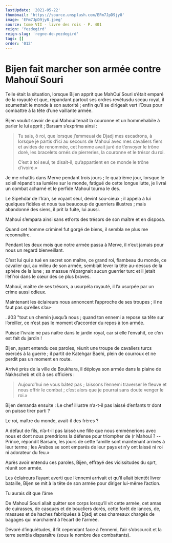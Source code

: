 ```yaml
---
lastUpdate: '2021-05-22'
thumbnail: 'https://source.unsplash.com/EFm7JpD9jy8'
image: 'EFm7JpD9jy8.jpeg'
source: tome VII - livre des rois - P. 401
reign: 'Yezdegird'
reign-slug: 'regne-de-yezdegird'
tags: []
order: '012'
---
```


# Bijen fait marcher son armée contre Mahouï Souri

Telle était la situation, lorsque Bijen apprit que MahOuï Souri s’était emparé de la royauté et que, répandant partout ses ordres revétusdu sceau royal, il soumettait le monde à son autorité ; enfin qu’il se dirigeait vert l’Oxus pour combattre à la tête d’une vaillante armée.

Bijen voulut savoir de qui Mahouï tenait la couronne et un hommehabile à parler le lui apprit ; Barsam s’exprima ainsi :

> Tu sais, ô
roi, que lorsque j’emmeuai de Djadj mes escadrons, à
lorsque je partis d’ici au secours de Mahouî avec mes cavaliers fiers et avides de renommée, cet homme avait juré de t’envoyer le trône doré, les bracelets ornés de pierreries, la couronne et le trésor du roi.
>
> C’est à toi seul, te disait-il, qu’appartient en ce monde le trône d’ivoire.»

Je me rrhattis dans Merve pendant trois jours ; le quatrième jour, lorsque le soleil répandit sa lumière sur le monde, fatigué de cette longue lutte, je livrai un combat acharné et le perfide Mahouî tourna le des.

Le Sipehdar de l’Iran, se voyant seul, devint sou-cieux ; il appela à lui quelques fidèles et nous tua beaucoup de guerriers illustres ; mais abandonné des siens, il prit la fuite, lui aussi.

Mahouî s’empara ainsi sans etl’orts des trésors de son maître et en disposa.

Quand cet homme criminel fut gorgé de biens, il sembla ne plus me reconnaître.

Pendant les deux mois que notre armée passa à Merve, il n’eut jamais pour nous un regard bienveillant.

C’est lui qui a tué en secret son maître, ce grand roi, flambeau du monde, ce cavalier qui, au milieu de son armée, semblait lever la tête au-dessus de la sphère de la lune ; sa massue n’épargnait aucun guerrier turc et il jetait l’efi’roi dans le cœur des ce plus braves.

Mahouï, maître de ses trésors, a usurpéla royauté, il l’a usurpée par un crime aussi odieux.

Maintenant les éclaireurs nous annoncent l’approche de ses troupes ; il ne faut pas qu’elles s’ou-

. â03 "tout un chemin jusqu’à nous ; quand ton ennemi a repose sa tête sur l’oreiller, ce n’est pas le moment d’accorder du repos à ton armée.

Puisse l’ivraie ne pas naître dans le jardin royal, car si elle l’envahit, ce c’en est fait du jardin !

Bijen, ayant entendu ces paroles, réunit une troupe de cavaliers turcs exercés à la guerre ; il partit de Katehgar Baehi, plein de courroux et ne perdit pas un moment en route.

Arrivé près de la ville de Boukhara, il déploya son armée dans la plaine de Nakhscheb et dit à ses officiers :

> Aujourd’hui ne vous bâtez pas ; laissons l’ennemi traverser le fleuve et nous offrir le combat ; c’est alors que je pourrai sans doute venger le roi.»

Bijen demanda ensuite : Le chef illustre n’a-t-il pas laissé d’enfants tr dont on puisse tirer parti ?

Le roi, maître du monde, avait-il des frères ?

A défaut de fils, n’a-t-il pas laissé une fille que nous emmènerions avec nous et dont nous prendrions la défense pour triompher de (r Mahouî ? --Prince, répondit Barsam, les jours de cette famille sont maintenant arrivés à leur terme ; les Arabes se sont emparés de leur pays et n’y ont laissé ni roi ni adorateur du feu.»

Après avoir entendu ces paroles, Bijen, effrayé des vicissitudes du sprt, réunit son armée.

Les éclaireurs l’ayant averti que l’ennemi arrivait et qu’il allait bientôt livrer bataille, Bijen se mit à la tête de son armée pour diriger lui-même l’action.

Tu aurais dit que l’âme

De Mahouî Souri allait quitter son corps lorsqu’il vit cette armée, cet amas de cuirasses, de casques et de boucliers dorés, cette forêt de lances, de, massues et de haches fabriquées à Djadj et ces chameaux chargés de bagages qui marchaient à l’écart de l’armée.

Dévoré d’inquiétudes, il fit cependant face à l’ennemi, l’air s’obscurcit et la terre sembla disparaître (sous le nombre des combattants).
